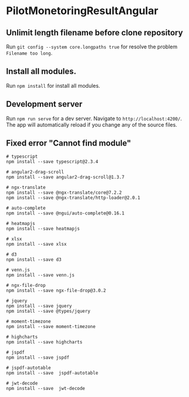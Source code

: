 # PilotMonetoringResultAngular

## Unlimit length filename before clone repository
Run `git config --system core.longpaths true` for resolve the problem `Filename too long`.

## Install all modules.
Run `npm install` for install all modules.

## Development server
Run `npm run serve` for a dev server. Navigate to `http://localhost:4200/`. The app will automatically reload if you change any of the source files.

## Fixed error "Cannot find module"
```
# typescript
npm install --save typescript@2.3.4

# angular2-drag-scroll
npm install --save angular2-drag-scroll@1.3.7

# ngx-translate
npm install --save @ngx-translate/core@7.2.2
npm install --save @ngx-translate/http-loader@2.0.1

# auto-complete
npm install --save @ngui/auto-complete@0.16.1

# heatmapjs
npm install --save heatmapjs

# xlsx
npm install --save xlsx

# d3
npm install --save d3

# venn.js
npm install --save venn.js

# ngx-file-drop
npm install --save ngx-file-drop@3.0.2

# jquery
npm install --save jquery
npm install --save @types/jquery

# moment-timezone
npm install --save moment-timezone

# highcharts
npm install --save highcharts

# jspdf
npm install --save jspdf

# jspdf-autotable
npm install --save  jspdf-autotable

# jwt-decode
npm install --save  jwt-decode
```